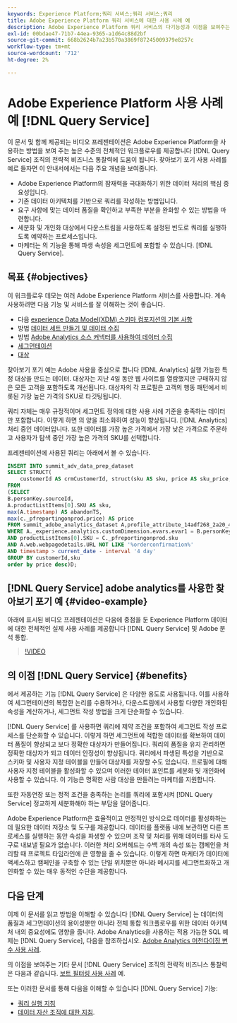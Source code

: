 ```yaml
---
keywords: Experience Platform;쿼리 서비스;쿼리 서비스;쿼리
title: Adobe Experience Platform 쿼리 서비스에 대한 사용 사례 예
description: Adobe Experience Platform 쿼리 서비스의 다기능성과 이점을 보여주는 전체적인 예입니다.
exl-id: 00bdae47-71b7-44ea-9365-a1d64c88d2bf
source-git-commit: 668b2624b7a23b570a3869f87245009379e8257c
workflow-type: tm+mt
source-wordcount: '712'
ht-degree: 2%

---
```


# Adobe Experience Platform 사용 사례 예 [!DNL Query Service]

이 문서 및 함께 제공되는 비디오 프레젠테이션은 Adobe Experience Platform을 사용하는 방법을 보여 주는 높은 수준의 전체적인 워크플로우를 제공합니다 [!DNL Query Service] 조직의 전략적 비즈니스 통찰력에 도움이 됩니다. 찾아보기 포기 사용 사례를 예로 들자면 이 안내서에서는 다음 주요 개념을 보여줍니다.

* Adobe Experience Platform의 잠재력을 극대화하기 위한 데이터 처리의 핵심 중요성입니다.
* 기존 데이터 아키텍처를 기반으로 쿼리를 작성하는 방법입니다.
* 요구 사항에 맞는 데이터 품질을 확인하고 부족한 부분을 완화할 수 있는 방법을 마련합니다.
* 세분화 및 개인화 대상에서 다운스트림을 사용하도록 설정된 빈도로 쿼리를 실행하도록 예약하는 프로세스입니다.
* 마케터는 의 기능을 통해 파생 속성을 세그먼트에 포함할 수 있습니다. [!DNL Query Service].

## 목표 {#objectives}

이 워크플로우 데모는 여러 Adobe Experience Platform 서비스를 사용합니다. 계속 사용하려면 다음 기능 및 서비스를 잘 이해하는 것이 좋습니다.

* 다음 [experience Data Model(XDM) 스키마 컴포지션의 기본 사항](../../xdm/schema/composition.md)
* 방법 [데이터 세트 만들기 및 데이터 수집](https://experienceleague.adobe.com/docs/platform-learn/tutorials/data-ingestion/create-datasets-and-ingest-data.html)
* 방법 [Adobe Analytics 소스 커넥터를 사용하여 데이터 수집](https://experienceleague.adobe.com/docs/platform-learn/tutorials/sources/ingest-data-from-adobe-analytics.html?lang=ko-KR)
* [세그먼테이션](../../segmentation/home.md)
* [대상](../../destinations/home.md)

찾아보기 포기 예는 Adobe 사용을 중심으로 합니다 [!DNL Analytics] 실행 가능한 특정 대상을 만드는 데이터. 대상자는 지난 4일 동안 웹 사이트를 열람했지만 구매하지 않은 모든 고객을 포함하도록 개선됩니다. 대상자의 각 프로필은 고객의 행동 패턴에서 비롯된 가장 높은 가격의 SKU로 타깃팅됩니다.

쿼리 자체는 매우 규정적이며 세그먼트 정의에 대한 사용 사례 기준을 충족하는 데이터만 포함합니다. 이렇게 하면 의 양을 최소화하여 성능이 향상됩니다. [!DNL Analytics] 처리 중인 데이터입니다. 또한 데이터를 가장 높은 가격에서 가장 낮은 가격으로 주문하고 사용자가 탐색 중인 가장 높은 가격의 SKU를 선택합니다.

프레젠테이션에 사용된 쿼리는 아래에서 볼 수 있습니다.

```sql
INSERT INTO summit_adv_data_prep_dataset
SELECT STRUCT(
    customerId AS crmCustomerId, struct(sku AS sku, price AS sku_price, abandonTS AS abandonTS) AS abandonBrowse) AS _pfreportingonprod
FROM
(SELECT
B.personKey.sourceId,
A.productListItems[0].SKU AS sku,
max(A.timestamp) AS abandonTS,
max(c._pfreportingonprod.price) AS price
FROM summit_adobe_analytics_dataset A,profile_attribute_14adf268_2a20_4dee_bee6_a6b0e34616a9 B,summit_product_dataset c
WHERE A._experience.analytics.customDimension.evars.evar1 = B.personKey.sourceID
AND productListItems[0].SKU = C._pfreportingonprod.sku
AND A.web.webpagedetails.URL NOT LIKE '%orderconfirmation%'
AND timestamp > current_date - interval '4 day'
GROUP BY customerId,sku
order by price desc)D;
```

## [!DNL Query Service] adobe analytics를 사용한 찾아보기 포기 예 {#video-example}

아래에 표시된 비디오 프레젠테이션은 다음에 중점을 둔 Experience Platform 데이터에 대한 전체적인 실제 사용 사례를 제공합니다 [!DNL Query Service] 및 Adobe 분석 통합.

>[!VIDEO](https://video.tv.adobe.com/v/342533?quality=12&learn=on)

## 의 이점 [!DNL Query Service] {#benefits}

에서 제공하는 기능 [!DNL Query Service] 은 다양한 용도로 사용됩니다. 이를 사용하여 세그먼테이션의 복잡한 논리를 수용하거나, 다운스트림에서 사용할 다양한 개인화된 속성을 계산하거나, 세그먼트 작성 방법을 크게 단순화할 수 있습니다.

[!DNL Query Service] 를 사용하면 쿼리에 제약 조건을 포함하여 세그먼트 작성 프로세스를 단순화할 수 있습니다. 이렇게 하면 세그먼트에 적합한 데이터를 확보하여 데이터 품질이 향상되고 보다 정확한 대상자가 만들어집니다. 쿼리의 품질을 유지 관리하면 정확한 대상자가 되고 데이터 안정성이 향상됩니다. 쿼리에서 파생된 특성을 기반으로 스키마 및 사용자 지정 테이블을 만들어 대상자를 저장할 수도 있습니다. 프로필에 대해 사용자 지정 테이블을 활성화할 수 있으며 이러한 데이터 포인트를 세분화 및 개인화에 사용할 수 있습니다. 이 기능은 명확한 사람 대상을 만들려는 마케터를 지원합니다.

또한 자동연장 또는 정적 조건을 충족하는 논리를 쿼리에 포함시켜 [!DNL Query Service] 정교하게 세분화해야 하는 부담을 덜어줍니다.

Adobe Experience Platform은 효율적이고 안정적인 방식으로 데이터를 활성화하는 데 필요한 데이터 저장소 및 도구를 제공합니다. 데이터를 플랫폼 내에 보관하면 다른 프로세스를 실행하는 동안 속성을 파생할 수 있으며 조작 및 처리를 위해 데이터를 타사 도구로 내보낼 필요가 없습니다. 이러한 처리 오버헤드는 수백 개의 속성 또는 캠페인을 처리할 때 프로젝트 타임라인에 큰 영향을 줄 수 있습니다. 이렇게 하면 마케터가 데이터에 액세스하고 캠페인을 구축할 수 있는 단일 위치뿐만 아니라 메시지를 세그먼트화하고 개인화할 수 있는 매우 동적인 수단을 제공합니다.

## 다음 단계

이제 이 문서를 읽고 방법을 이해할 수 있습니다 [!DNL Query Service] 는 데이터의 품질과 세그먼테이션의 용이성뿐만 아니라 전체 통합 워크플로우를 위한 데이터 아키텍처 내의 중요성에도 영향을 줍니다. Adobe Analytics을 사용하는 적용 가능한 SQL 예제는 [!DNL Query Service], 다음을 참조하십시오. [Adobe Analytics 머천다이징 변수 사용 사례](./merchandising-variables.md).

의 이점을 보여주는 기타 문서 [!DNL Query Service] 조직의 전략적 비즈니스 통찰력은 다음과 같습니다. [보트 필터링 사용 사례](./bot-filtering.md) 예.

또는 이러한 문서를 통해 다음을 이해할 수 있습니다 [!DNL Query Service] 기능:

* [쿼리 실행 지침](../best-practices/writing-queries.md)
* [데이터 자산 조직에 대한 지침](../best-practices/organize-data-assets.md).


